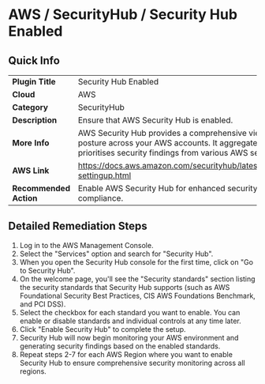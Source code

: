 # AWS / SecurityHub / Security Hub Enabled

## Quick Info

| | |
|-|-|
| **Plugin Title** | Security Hub Enabled |
| **Cloud** | AWS |
| **Category** | SecurityHub |
| **Description** | Ensure that AWS Security Hub is enabled. |
| **More Info** | AWS Security Hub provides a comprehensive view of your security posture across your AWS accounts. It aggregates, organises, and prioritises security findings from various AWS services. |
| **AWS Link** | https://docs.aws.amazon.com/securityhub/latest/userguide/securityhub-settingup.html |
| **Recommended Action** | Enable AWS Security Hub for enhanced security monitoring and compliance. |

## Detailed Remediation Steps
1. Log in to the AWS Management Console.
2. Select the "Services" option and search for "Security Hub".
3. When you open the Security Hub console for the first time, click on "Go to Security Hub".
4. On the welcome page, you'll see the "Security standards" section listing the security standards that Security Hub supports (such as AWS Foundational Security Best Practices, CIS AWS Foundations Benchmark, and PCI DSS).
5. Select the checkbox for each standard you want to enable. You can enable or disable standards and individual controls at any time later.
6. Click "Enable Security Hub" to complete the setup.
7. Security Hub will now begin monitoring your AWS environment and generating security findings based on the enabled standards.
8. Repeat steps 2-7 for each AWS Region where you want to enable Security Hub to ensure comprehensive security monitoring across all regions.


